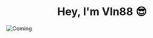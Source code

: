 <div align="center">
  <h1 align="center"> Hey, I'm Vln88 😎</h1>
</div>
<img align="center" src="https://github.com/Vln88/Vln88/assets/128435171/3f60e260-6201-4c0a-9080-bb6d1f2f823f" alt="Coming">



<!--
**Vln88/Vln88** is a ✨ _special_ ✨ repository because its `README.md` (this file) appears on your GitHub profile.

Here are some ideas to get you started:

- 🔭 I’m currently working on ...
- 🌱 I’m currently learning ...
- 👯 I’m looking to collaborate on ...
- 🤔 I’m looking for help with ...
- 💬 Ask me about ...
- 📫 How to reach me: ...
- 😄 Pronouns: ...
- ⚡ Fun fact: ...
-->
